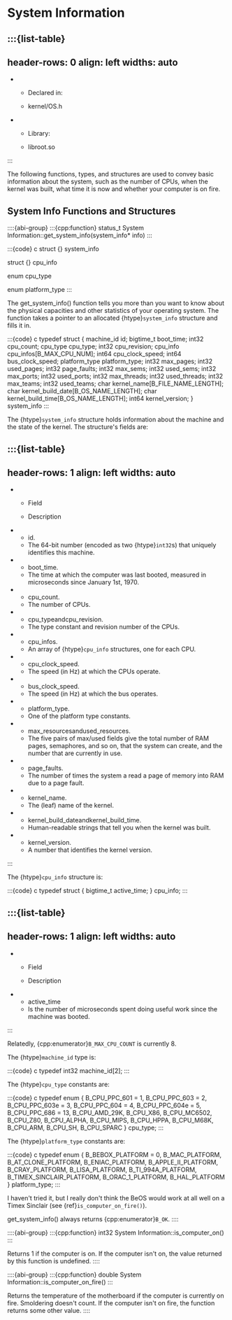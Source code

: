 # System Information

:::{list-table}
---
header-rows: 0
align: left
widths: auto
---
-
	- Declared in:

	- kernel/OS.h

-
	- Library:

	- libroot.so


:::

The following functions, types, and structures are used to convey basic
information about the system, such as the number of CPUs, when the kernel
was built, what time it is now and whether your computer is on fire.

## System Info Functions and Structures

::::{abi-group}
:::{cpp:function} status_t System Information::get_system_info(system_info* info)
:::

:::{code} c
struct {} system_info

struct {} cpu_info

enum cpu_type

enum platform_type
:::

The get_system_info() function tells you more than you want to know about
the physical capacities and other statistics of your operating system. The
function takes a pointer to an allocated {htype}`system_info` structure and
fills it in.

:::{code} c
typedef struct {
   machine_id  id;
   bigtime_t  boot_time;
   int32  cpu_count;
   cpu_type  cpu_type;
   int32  cpu_revision;
   cpu_info  cpu_infos[B_MAX_CPU_NUM];
   int64  cpu_clock_speed;
   int64  bus_clock_speed;
   platform_type  platform_type;
   int32  max_pages;
   int32  used_pages;
   int32  page_faults;
   int32  max_sems;
   int32  used_sems;
   int32  max_ports;
   int32  used_ports;
   int32  max_threads;
   int32  used_threads;
   int32  max_teams;
   int32  used_teams;
   char   kernel_name[B_FILE_NAME_LENGTH];
   char   kernel_build_date[B_OS_NAME_LENGTH];
   char   kernel_build_time[B_OS_NAME_LENGTH];
   int64  kernel_version;
} system_info
:::

The {htype}`system_info` structure holds information about the machine and
the state of the kernel. The structure's fields are:

:::{list-table}
---
header-rows: 1
align: left
widths: auto
---
-
	- Field

	- Description

-
	- id.
	- The 64-bit number (encoded as two {htype}`int32`s) that uniquely
		identifies this machine.
-
	- boot_time.
	- The time at which the computer was last booted, measured in microseconds
		since January 1st, 1970.
-
	- cpu_count.
	- The number of CPUs.
-
	- cpu_typeandcpu_revision.
	- The type constant and revision number of the CPUs.
-
	- cpu_infos.
	- An array of {htype}`cpu_info` structures, one for each CPU.
-
	- cpu_clock_speed.
	- The speed (in Hz) at which the CPUs operate.
-
	- bus_clock_speed.
	- The speed (in Hz) at which the bus operates.
-
	- platform_type.
	- One of the platform type constants.
-
	- max_resourcesandused_resources.
	- The five pairs of max/used fields give the total number of RAM pages,
		semaphores, and so on, that the system can create, and the number that are
		currently in use.
-
	- page_faults.
	- The number of times the system a read a page of memory into RAM due to a
		page fault.
-
	- kernel_name.
	- The (leaf) name of the kernel.
-
	- kernel_build_dateandkernel_build_time.
	- Human-readable strings that tell you when the kernel was built.
-
	- kernel_version.
	- A number that identifies the kernel version.

:::

The {htype}`cpu_info` structure is:

:::{code} c
typedef struct {
      bigtime_t active_time;
} cpu_info;
:::

:::{list-table}
---
header-rows: 1
align: left
widths: auto
---
-
	- Field

	- Description

-
	- active_time
	- Is the number of microseconds spent doing useful work since the machine
		was booted.

:::

Relatedly, {cpp:enumerator}`B_MAX_CPU_COUNT` is currently 8.

The {htype}`machine_id` type is:

:::{code} c
typedef int32 machine_id[2];
:::

The {htype}`cpu_type` constants are:

:::{code} c
typedef enum {
    B_CPU_PPC_601 = 1,
    B_CPU_PPC_603 = 2,
    B_CPU_PPC_603e = 3,
    B_CPU_PPC_604 = 4,
    B_CPU_PPC_604e = 5,
    B_CPU_PPC_686 = 13,
    B_CPU_AMD_29K,
    B_CPU_X86,
    B_CPU_MC6502,
    B_CPU_Z80,
    B_CPU_ALPHA,
    B_CPU_MIPS,
    B_CPU_HPPA,
    B_CPU_M68K,
    B_CPU_ARM,
    B_CPU_SH,
    B_CPU_SPARC
} cpu_type;
:::

The {htype}`platform_type` constants are:

:::{code} c
typedef enum {
    B_BEBOX_PLATFORM = 0,
    B_MAC_PLATFORM,
    B_AT_CLONE_PLATFORM,
    B_ENIAC_PLATFORM,
    B_APPLE_II_PLATFORM,
    B_CRAY_PLATFORM,
    B_LISA_PLATFORM,
    B_TI_994A_PLATFORM,
    B_TIMEX_SINCLAIR_PLATFORM,
    B_ORAC_1_PLATFORM,
    B_HAL_PLATFORM
} platform_type;
:::

I haven't tried it, but I really don't think the BeOS would work at all
well on a Timex Sinclair (see {ref}`is_computer_on_fire()`).

get_system_info() always returns {cpp:enumerator}`B_OK`.
::::

::::{abi-group}
:::{cpp:function} int32 System Information::is_computer_on()
:::

Returns 1 if the computer is on. If the computer isn't on, the value
returned by this function is undefined.
::::

::::{abi-group}
:::{cpp:function} double System Information::is_computer_on_fire()
:::

Returns the temperature of the motherboard if the computer is currently on
fire. Smoldering doesn't count. If the computer isn't on fire, the function
returns some other value.
::::
